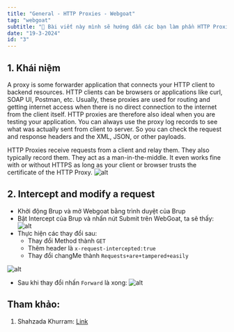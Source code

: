 ```yaml
---
title: "General - HTTP Proxies - Webgoat"
tag: "webgoat"
subtitle: "🐐 Bài viết này mình sẽ hướng dẫn các bạn làm phần HTTP Proxies - General"
date: "19-3-2024"
id: "3"
---
```


## 1. Khái niệm

A proxy is some forwarder application that connects your HTTP client to backend resources. HTTP clients can be browsers or applications like curl, SOAP UI, Postman, etc. Usually, these proxies are used for routing and getting internet access when there is no direct connection to the internet from the client itself. HTTP proxies are therefore also ideal when you are testing your application. You can always use the proxy log records to see what was actually sent from client to server. So you can check the request and response headers and the XML, JSON, or other payloads.

HTTP Proxies receive requests from a client and relay them. They also typically record them. They act as a man-in-the-middle. It even works fine with or without HTTPS as long as your client or browser trusts the certificate of the HTTP Proxy.
![alt](/images/webgoat/H10.png)

## 2. Intercept and modify a request

- Khởi động Brup và mở Webgoat bằng trình duyệt của Brup
- Bật Intercept của Brup và nhấn nút Submit trên WebGoat, ta sẽ thấy:
  ![alt](/images/webgoat/H11.png)
- Thực hiện các thay đổi sau:
  - Thay đổi Method thành `GET`
  - Thêm header là `x-request-intercepted:true`
  - Thay đổi changMe thành `Requests+are+tampered+easily`

![alt](/images/webgoat/H12.png)

- Sau khi thay đổi nhấn `Forward` là xong:
  ![alt](/images/webgoat/H13.png)

## Tham khảo:

1.  Shahzada Khurram: [Link](https://www.youtube.com/watch?v=LjPMTbt9aAE "Link")

